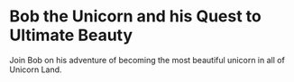 # Bob the Unicorn and his Quest to Ultimate Beauty
Join Bob on his adventure of becoming the most beautiful unicorn in all of Unicorn Land.
